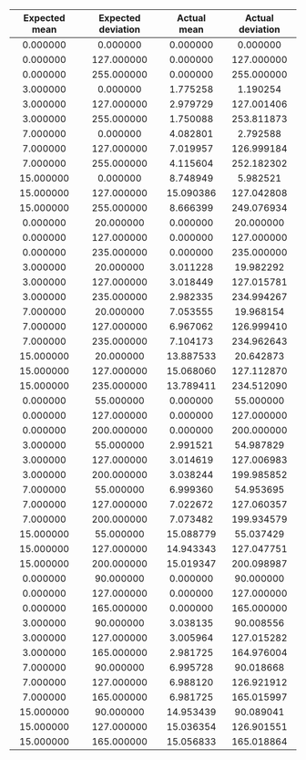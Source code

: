 |Expected mean|Expected deviation|Actual mean|Actual deviation|
| :---: | :---: | :---: | :---: |
|0.000000|0.000000|0.000000|0.000000|
|0.000000|127.000000|0.000000|127.000000|
|0.000000|255.000000|0.000000|255.000000|
|3.000000|0.000000|1.775258|1.190254|
|3.000000|127.000000|2.979729|127.001406|
|3.000000|255.000000|1.750088|253.811873|
|7.000000|0.000000|4.082801|2.792588|
|7.000000|127.000000|7.019957|126.999184|
|7.000000|255.000000|4.115604|252.182302|
|15.000000|0.000000|8.748949|5.982521|
|15.000000|127.000000|15.090386|127.042808|
|15.000000|255.000000|8.666399|249.076934|
|0.000000|20.000000|0.000000|20.000000|
|0.000000|127.000000|0.000000|127.000000|
|0.000000|235.000000|0.000000|235.000000|
|3.000000|20.000000|3.011228|19.982292|
|3.000000|127.000000|3.018449|127.015781|
|3.000000|235.000000|2.982335|234.994267|
|7.000000|20.000000|7.053555|19.968154|
|7.000000|127.000000|6.967062|126.999410|
|7.000000|235.000000|7.104173|234.962643|
|15.000000|20.000000|13.887533|20.642873|
|15.000000|127.000000|15.068060|127.112870|
|15.000000|235.000000|13.789411|234.512090|
|0.000000|55.000000|0.000000|55.000000|
|0.000000|127.000000|0.000000|127.000000|
|0.000000|200.000000|0.000000|200.000000|
|3.000000|55.000000|2.991521|54.987829|
|3.000000|127.000000|3.014619|127.006983|
|3.000000|200.000000|3.038244|199.985852|
|7.000000|55.000000|6.999360|54.953695|
|7.000000|127.000000|7.022672|127.060357|
|7.000000|200.000000|7.073482|199.934579|
|15.000000|55.000000|15.088779|55.037429|
|15.000000|127.000000|14.943343|127.047751|
|15.000000|200.000000|15.019347|200.098987|
|0.000000|90.000000|0.000000|90.000000|
|0.000000|127.000000|0.000000|127.000000|
|0.000000|165.000000|0.000000|165.000000|
|3.000000|90.000000|3.038135|90.008556|
|3.000000|127.000000|3.005964|127.015282|
|3.000000|165.000000|2.981725|164.976004|
|7.000000|90.000000|6.995728|90.018668|
|7.000000|127.000000|6.988120|126.921912|
|7.000000|165.000000|6.981725|165.015997|
|15.000000|90.000000|14.953439|90.089041|
|15.000000|127.000000|15.036354|126.901551|
|15.000000|165.000000|15.056833|165.018864|
